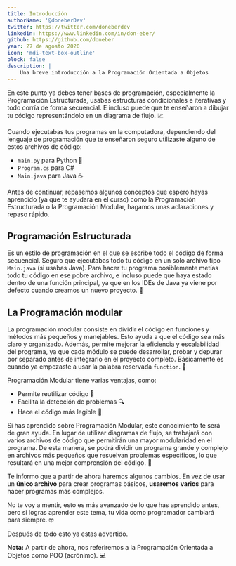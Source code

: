 ```yaml
---
title: Introducción
authorName: '@doneberDev'
twitter: https://twitter.com/doneberdev
linkedin: https://www.linkedin.com/in/don-eber/
github: https://github.com/doneber
year: 27 de agosto 2020
icon: 'mdi-text-box-outline'
block: false
description: |
    Una breve introducción a la Programación Orientada a Objetos
---
```


En este punto ya debes tener bases de programación, especialmente la Programación Estructurada, usabas estructuras condicionales e iterativas y todo corría de forma secuencial. E incluso puede que te enseñaron a dibujar tu código representándolo en un diagrama de flujo. 📈

Cuando ejecutabas tus programas en la computadora, dependiendo del lenguaje de programación que te enseñaron seguro utilizaste alguno de estos archivos de código:

- `main.py` para Python 🐍
- `Program.cs` para C#
- `Main.java` para Java ☕️

Antes de continuar, repasemos algunos conceptos que espero hayas aprendido (ya que te ayudará en el curso) como la Programación Estructurada o la Programación Modular, hagamos unas aclaraciones y repaso rápido.

## Programación Estructurada

Es un estilo de programación en el que se escribe todo el código de forma secuencial. Seguro que ejecutabas todo tu código en un solo archivo tipo `Main.java` (si usabas Java). Para hacer tu programa posiblemente metías todo tu código en ese pobre archivo, e incluso puede que haya estado dentro de una  función principal, ya que en los IDEs de Java ya viene por defecto cuando creamos un nuevo proyecto. 🤖

## La Programación modular

La programación modular consiste en dividir el código en funciones y métodos más pequeños y manejables. Esto ayuda a que el código sea más claro y organizado. Además, permite mejorar la eficiencia y escalabilidad del programa, ya que cada módulo se puede desarrollar, probar y depurar por separado antes de integrarlo en el proyecto completo. Básicamente es cuando ya empezaste a usar la palabra reservada `function`. 🧩

Programación Modular tiene varias ventajas, como:

- Permite reutilizar código 🔄
- Facilita la detección de problemas 🔍
- Hace el código más legible 📖

Si has aprendido sobre Programación Modular, este conocimiento te será de gran ayuda. En lugar de utilizar diagramas de flujo, se trabajará con varios archivos de código que permitirán una mayor modularidad en el programa. De esta manera, se podrá dividir un programa grande y complejo en archivos más pequeños que resuelvan problemas específicos, lo que resultará en una mejor comprensión del código. 🤝

Te informo que a partir de ahora haremos algunos cambios. En vez de usar un **único archivo** para crear programas básicos, **usaremos varios** para hacer programas más complejos.

No te voy a mentir, esto es más avanzado de lo que has aprendido antes, pero si logras aprender este tema, tu vida como programador cambiará para siempre. 🤓

Después de todo esto ya estas advertido.

**Nota:** A partir de ahora, nos referiremos a la Programación Orientada a Objetos como POO (acrónimo). 💻